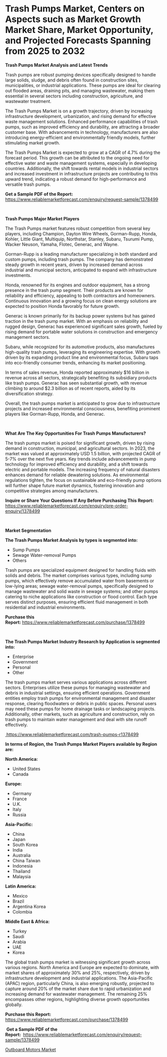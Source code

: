 <p><h1>Trash Pumps Market, Centers on Aspects such as Market Growth Market Share, Market Opportunity, and Projected Forecasts Spanning from 2025 to 2032</h1></p><p><strong>Trash Pumps Market Analysis and Latest Trends</strong></p>
<p><p>Trash pumps are robust pumping devices specifically designed to handle large solids, sludge, and debris often found in construction sites, municipalities, or industrial applications. These pumps are ideal for clearing out flooded areas, draining pits, and managing wastewater, making them essential in several sectors including construction, agriculture, and wastewater treatment.</p><p>The Trash Pumps Market is on a growth trajectory, driven by increasing infrastructure development, urbanization, and rising demand for effective waste management solutions. Enhanced performance capabilities of trash pumps, such as improved efficiency and durability, are attracting a broader customer base. With advancements in technology, manufacturers are also introducing energy-efficient and environmentally friendly models, further stimulating market growth.</p><p>The Trash Pumps Market is expected to grow at a CAGR of 4.7% during the forecast period. This growth can be attributed to the ongoing need for effective water and waste management systems, especially in developing countries. Additionally, the shift towards rental models in industrial sectors and increased investment in infrastructure projects are contributing to this upward trend, indicating a robust demand for high-performance and versatile trash pumps.</p></p>
<p><strong>Get a Sample PDF of the Report:&nbsp;</strong> <a href="https://www.reliablemarketforecast.com/enquiry/request-sample/1378499?utm_campaign=1893&utm_medium=2&utm_source=Github&utm_content=ia&utm_term=16022025&utm_id=trash-pumps">https://www.reliablemarketforecast.com/enquiry/request-sample/1378499</a></p>
<p>&nbsp;</p>
<p><strong>Trash Pumps Major Market Players</strong></p>
<p><p>The Trash Pumps market features robust competition from several key players, including Champion, Dayton Wire Wheels, Gorman-Rupp, Honda, Kohler, Little Giant, Multiquip, Northstar, Stanley, Subaru, Tsurumi Pump, Wacker Neuson, Yamaha, Flotec, Generac, and Wayne. </p><p>Gorman-Rupp is a leading manufacturer specializing in both standard and custom pumps, including trash pumps. The company has demonstrated steady growth in recent years, driven by increased demand across industrial and municipal sectors, anticipated to expand with infrastructure investments.</p><p>Honda, renowned for its engines and outdoor equipment, has a strong presence in the trash pump segment. Their products are known for reliability and efficiency, appealing to both contractors and homeowners. Continuous innovation and a growing focus on clean energy solutions are expected to position Honda favorably for future growth.</p><p>Generac is known primarily for its backup power systems but has gained traction in the trash pump market. With an emphasis on reliability and rugged design, Generac has experienced significant sales growth, fueled by rising demand for portable water solutions in construction and emergency management sectors.</p><p>Subaru, while recognized for its automotive products, also manufactures high-quality trash pumps, leveraging its engineering expertise. With growth driven by its expanding product line and environmental focus, Subaru taps into eco-friendly consumer trends, enhancing its market positioning.</p><p>In terms of sales revenue, Honda reported approximately $16 billion in revenue across all sectors, strategically benefiting its subsidiary products like trash pumps. Generac has seen substantial growth, with revenue climbing to around $2.3 billion as of recent reports, aided by its diversification strategy. </p><p>Overall, the trash pumps market is anticipated to grow due to infrastructure projects and increased environmental consciousness, benefiting prominent players like Gorman-Rupp, Honda, and Generac.</p></p>
<p>&nbsp;</p>
<p><strong>What Are The Key Opportunities For Trash Pumps Manufacturers?</strong></p>
<p><p>The trash pumps market is poised for significant growth, driven by rising demand in construction, municipal, and agricultural sectors. In 2023, the market was valued at approximately USD 1.5 billion, with projected CAGR of 5-7% over the next five years. Key trends include advancements in pump technology for improved efficiency and durability, and a shift towards electric and portable models. The increasing frequency of natural disasters enhances demand for reliable dewatering solutions. As environmental regulations tighten, the focus on sustainable and eco-friendly pump options will further shape future market dynamics, fostering innovation and competitive strategies among manufacturers.</p></p>
<p><strong>Inquire or Share Your Questions If Any Before Purchasing This Report:</strong> <a href="https://www.reliablemarketforecast.com/enquiry/pre-order-enquiry/1378499?utm_campaign=1893&utm_medium=2&utm_source=Github&utm_content=ia&utm_term=16022025&utm_id=trash-pumps">https://www.reliablemarketforecast.com/enquiry/pre-order-enquiry/1378499</a></p>
<p>&nbsp;</p>
<p><strong>Market Segmentation</strong></p>
<p><strong>The Trash Pumps Market Analysis by types is segmented into:</strong></p>
<p><ul><li>Sump Pumps</li><li>Sewage Water-removal Pumps</li><li>Others</li></ul></p>
<p><p>Trash pumps are specialized equipment designed for handling fluids with solids and debris. The market comprises various types, including sump pumps, which effectively remove accumulated water from basements or low-lying areas; sewage water-removal pumps, specifically designed to manage wastewater and solid waste in sewage systems; and other pumps catering to niche applications like construction or flood control. Each type serves distinct purposes, ensuring efficient fluid management in both residential and industrial environments.</p></p>
<p><strong>Purchase this Report:&nbsp;</strong><a href="https://www.reliablemarketforecast.com/purchase/1378499?utm_campaign=1893&utm_medium=2&utm_source=Github&utm_content=ia&utm_term=16022025&utm_id=trash-pumps">https://www.reliablemarketforecast.com/purchase/1378499</a></p>
<p>&nbsp;</p>
<p><strong>The Trash Pumps Market Industry Research by Application is segmented into:</strong></p>
<p><ul><li>Enterprise</li><li>Government</li><li>Personal</li><li>Other</li></ul></p>
<p><p>The trash pumps market serves various applications across different sectors. Enterprises utilize these pumps for managing wastewater and debris in industrial settings, ensuring efficient operations. Government entities employ trash pumps for environmental management and disaster response, clearing floodwaters or debris in public spaces. Personal users may need these pumps for home drainage tasks or landscaping projects. Additionally, other markets, such as agriculture and construction, rely on trash pumps to maintain water management and deal with site runoff effectively.</p></p>
<p><a href="https://www.reliablemarketforecast.com/trash-pumps-r1378499?utm_campaign=1893&utm_medium=2&utm_source=Github&utm_content=ia&utm_term=16022025&utm_id=trash-pumps">&nbsp;https://www.reliablemarketforecast.com/trash-pumps-r1378499</a></p>
<p><strong>In terms of Region, the Trash Pumps Market Players available by Region are:</strong></p>
<p>
    <p> <strong> North America: </strong>
        <ul>
            <li>United States</li>
            <li>Canada</li>
        </ul>
        </p> 
    <p> <strong> Europe: </strong>
        <ul>
            <li>Germany</li>
            <li>France</li>
            <li>U.K.</li>
            <li>Italy</li>
            <li>Russia</li>
        </ul>
        </p> 
    <p> <strong> Asia-Pacific: </strong>
        <ul>
            <li>China</li>
            <li>Japan</li>
            <li>South Korea</li>
            <li>India</li>
            <li>Australia</li>
            <li>China Taiwan</li>
            <li>Indonesia</li>
            <li>Thailand</li>
            <li>Malaysia</li>
        </ul>
        </p> 
    <p> <strong> Latin America: </strong>
        <ul>
            <li>Mexico</li>
            <li>Brazil</li>
            <li>Argentina Korea</li>
            <li>Colombia</li>
        </ul>
        </p> 
    <p> <strong> Middle East & Africa: </strong>
        <ul>
            <li>Turkey</li>
            <li>Saudi</li>
            <li>Arabia</li>
            <li>UAE</li>
            <li>Korea</li>
        </ul>
    </p>
    </p>
<p><p>The global trash pumps market is witnessing significant growth across various regions. North America and Europe are expected to dominate, with market shares of approximately 30% and 25%, respectively, driven by infrastructure development and industrial applications. The Asia-Pacific (APAC) region, particularly China, is also emerging robustly, projected to capture around 20% of the market share due to rapid urbanization and increasing demand for wastewater management. The remaining 25% encompasses other regions, highlighting diverse growth opportunities globally.</p></p>
<p><strong>Purchase this Report: </strong><a href="https://www.reliablemarketforecast.com/purchase/1378499?utm_campaign=1893&utm_medium=2&utm_source=Github&utm_content=ia&utm_term=16022025&utm_id=trash-pumps">https://www.reliablemarketforecast.com/purchase/1378499</a></p>
<p>&nbsp;<strong>Get a Sample PDF of the Report:&nbsp;&nbsp;</strong><a href="https://www.reliablemarketforecast.com/enquiry/request-sample/1378499?utm_campaign=1893&utm_medium=2&utm_source=Github&utm_content=ia&utm_term=16022025&utm_id=trash-pumps">https://www.reliablemarketforecast.com/enquiry/request-sample/1378499</a></p>
<p><strong></strong></p>
<p><p><a href="https://github.com/PeterParrish5/Market-Research-Report-List-7/blob/main/outboard-motors-market.md?utm_campaign=1893&utm_medium=2&utm_source=Github&utm_content=ia&utm_term=16022025&utm_id=trash-pumps">Outboard Motors Market</a></p></p>